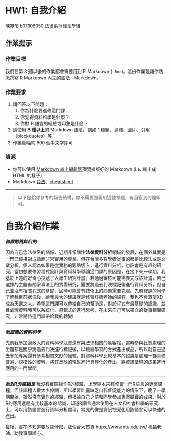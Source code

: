 HW1: 自我介紹
==============================

陳宛瑩  b07106050  法律系財經法學組

## 作業提示

### 作業目標

我們在第 3 週以後的作業都會需要用到 R Markdown (`.Rmd`)。這份作業是讓你熟悉撰寫 R Markdown 內文的語法—Markdown。
  
### 作業要求

1. 請回答以下問題：
   1. 你為什麼要選修這門課
   2. 你覺得資料科學是什麼？
   3. 你對 R 語言的經驗或印象是什麼？ 
2. 請使用 **3 種以上**的 Markdown 語法，例如：標題、連結、圖片、引用（blockquotes）等
3. 作業篇幅約 600 個中文字即可

### 資源

- 你可以使用 [Markdown 線上編輯器](https://jbt.github.io/markdown-editor)預覽排版好的 Markdown (i.e. 輸出成 HTML 的樣子)
- Markdown [語法](https://guides.github.com/features/mastering-markdown)、[cheatsheet](https://guides.github.com/pdfs/markdown-cheatsheet-online.pdf)

- - -

> 以下是給你參考的報告結構，你不需要照著用這些標題，有回答到問題即可。

# 自我介紹作業

***修課動機與目的***

因為自己念法律系的關係，近期非常關注**法律資料分析**領域的發展，在國外其實是一門已經相對成熟而非常實用的專業，但在台灣多數學者從事的都是比較法或是文獻分析，個人認為如果是從實務的觀點切入，進行資料分析，也許會是有趣的研究。當初想要修習程式設計與資料科學導論這門課的原因是，在接下來一學期，我基於上述的好奇心投遞了大專生研究計畫，若通過審核可能需要完成該計畫，自己選擇的主題有關家事法上的實證研究，需要將過去判決標記後進行資料分析，但自己並沒有相關程式的基礎，屆時可能會有技術上的問題需要克服。先前修課的同學了解我目前狀況後，給我最大的建議就是修習舒凱老師的課程，我也不負眾望XD成為天選之人。希望這門課可以帶給自己的幫助是，對於程式有最基礎的認識，並且處理資料時可以系統化、邏輯式的進行思考，在未來自己可以獨立的從事相關研究，非常期待這門課帶給我的轉變!

***
***我認識的資料科學***


先前我參加過政大的資料科學競賽還有與法律相關的黑客松，當時參與比賽處理的主題都是關乎將過去判決進行標記後，以機器學習的方式產出成品，所以就自己過去參加專案還有參考相關文獻的經驗，對資料科學比較基本的認識是處理一群具備普遍、規模性的資料，將其反映的現象進行具體化的產出，將資訊呈現的成果進行應用的一門學問。

***
***我對R的經驗是***
我沒有實際操作R的經驗，上學期本來有修習一門R語言的專案課程，但該課程人數太少停開，所以學習計畫缺乏自我督促能力的情形下，晚了一學期開始，雖然沒有實作的經驗，但根據自己之前和同學參加專案競賽的成果，對於R的應用還是有比較基本的認識，知道R語言通常使用在人文和社會科學的研究上，可以用該語言進行資料分析處理，常見的像是資訊視覺化用該語言可以快速的產出。

最後，實在不知道要放些什麼，放個台大首頁
<https://www.ntu.edu.tw/>
祝福老師、助教事事順心。
